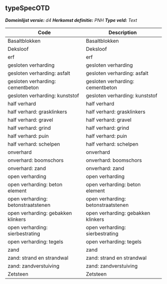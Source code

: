 ## typeSpecOTD

*__Domeinlijst versie:__ d4*
*__Herkomst definitie:__ PNH*
*__Type veld:__ Text*

|__Code__ |__Description__	|
|	---	|	---	|
| Basaltblokken | Basaltblokken |
| Deksloof | Deksloof |
| erf | erf |
| gesloten verharding | gesloten verharding |
| gesloten verharding: asfalt | gesloten verharding: asfalt |
| gesloten verharding: cementbeton | gesloten verharding: cementbeton |
| gesloten verharding: kunststof | gesloten verharding: kunststof |
| half verhard | half verhard |
| half verhard: grasklinkers | half verhard: grasklinkers |
| half verhard: gravel | half verhard: gravel |
| half verhard: grind | half verhard: grind |
| half verhard: puin | half verhard: puin |
| half verhard: schelpen | half verhard: schelpen|
| onverhard | onverhard |
| onverhard: boomschors | onverhard: boomschors |
| onverhard: zand | onverhard: zand |
| open verharding | open verharding |
| open verharding: beton element | open verharding: beton element |
| open verharding: betonstraatstenen | open verharding: betonstraatstenen |
| open verharding: gebakken klinkers | open verharding: gebakken klinkers |
| open verharding: sierbestrating | open verharding: sierbestrating |
| open verharding: tegels | open verharding: tegels |
| zand | zand |
| zand: strand en strandwal | zand: strand en strandwal |
| zand: zandverstuiving |zand: zandverstuiving |
| Zetsteen | Zetsteen |
